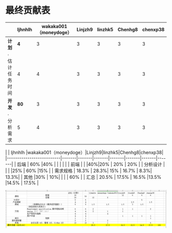 # 最终贡献表
|                     | ljhnhlh |wakaka001（moneydoge）|Linjzh9|linzhk5|Chenhg8|chenxp38|
| -------------------------- | ------- |-------|------- |-------|------- |-------|
| **计划**                   | **4**   |3|3|3|3|3|
| · 估计任务时间             | 4       |4|3|3|3|3|
| **开发**                   | **80**  |3|3|3|3|3|
| · 分析需求                 | 5       |4|3|3|3|3|


|  | ljhnhlh |wakaka001（moneydoge）|Linjzh9|linzhk5|Chenhg8|chenxp38|
|--------------------------|-------|-------|-------|-------|-------|-------|-------|
| 后端 | 60% |40%  |  |  |  |  |
| 前端 |  |  |40%|20%  | 20% | 20% |
| 分析设计 |  |  | |25%  | 60%  |15%  |
| 需求规格 | 18.3% |  28.3%| 15% |  16.7% | 8.3%|  13.3%|
| 其他 |30%  |  10%|  |  |  | 60% |
| 汇总 | 20.5% | 17.5% | 16.5% |13.5%  |14.5%  | 17.5% |



![贡献表](../../imgsrc/cxp_img/contribution_table.png)



